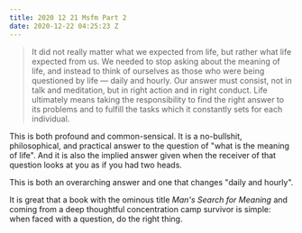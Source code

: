 ```yaml
---
title: 2020 12 21 Msfm Part 2
date: 2020-12-22 04:25:23 Z
---
```


> It did not really matter what we expected from life, but rather what life expected from us. We needed to stop asking about the meaning of life, and instead to think of ourselves as those who were being questioned by life — daily and hourly. Our answer must consist, not in talk and meditation, but in right action and in right conduct. Life ultimately means taking the responsibility to find the right answer to its problems and to fulfill the tasks which it constantly sets for each individual.

This is both profound and common-sensical. It is a no-bullshit, philosophical, and practical answer to the question of "what is the meaning of life". And it is also the implied answer given when the receiver of that question looks at you as if you had two heads.

This is both an overarching answer and one that changes "daily and hourly". 

It is great that a book with the ominous title *Man's Search for Meaning* and coming from a deep thoughtful concentration camp survivor is simple: when faced with a question, do the right thing.
